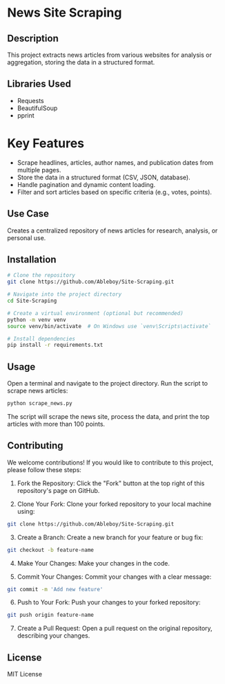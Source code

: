 # News Site Scraping

## Description

This project extracts news articles from various websites for analysis or aggregation, storing the data in a structured format.

## Libraries Used

- Requests
- BeautifulSoup
- pprint

# Key Features

- Scrape headlines, articles, author names, and publication dates from multiple pages.
- Store the data in a structured format (CSV, JSON, database).
- Handle pagination and dynamic content loading.
- Filter and sort articles based on specific criteria (e.g., votes, points).

## Use Case

Creates a centralized repository of news articles for research, analysis, or personal use.

## Installation
``` bash
# Clone the repository
git clone https://github.com/Ableboy/Site-Scraping.git

# Navigate into the project directory
cd Site-Scraping

# Create a virtual environment (optional but recommended)
python -m venv venv
source venv/bin/activate  # On Windows use `venv\Scripts\activate`

# Install dependencies
pip install -r requirements.txt
```

## Usage
Open a terminal and navigate to the project directory.
Run the script to scrape news articles:

```bash
python scrape_news.py
```

The script will scrape the news site, process the data, and print the top articles with more than 100 points.

## Contributing

We welcome contributions! If you would like to contribute to this project, please follow these steps:

1. Fork the Repository: Click the "Fork" button at the top right of this repository's page on GitHub.

2. Clone Your Fork: Clone your forked repository to your local machine using:
```bash
git clone https://github.com/Ableboy/Site-Scraping.git
```

3. Create a Branch: Create a new branch for your feature or bug fix:
```bash
git checkout -b feature-name
```

4. Make Your Changes: Make your changes in the code.

5. Commit Your Changes: Commit your changes with a clear message:
```bash
git commit -m 'Add new feature'
```

6. Push to Your Fork: Push your changes to your forked repository:
```bash
git push origin feature-name
```

7. Create a Pull Request: Open a pull request on the original repository, describing your changes.


## License
MIT License

